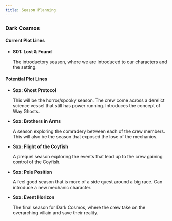 ```yaml
---
title: Season Planning
---
```


### Dark Cosmos

#### Current Plot Lines

- __S01: Lost & Found__

  The introductory season, where we are introduced to our characters and the setting.

#### Potential Plot Lines

- __Sxx: Ghost Protocol__

  This will be the horror/spooky season. The crew come across a derelict science vessel that still has power running.
  Introduces the concept of Way Ghosts.

- __Sxx: Brothers in Arms__

  A season exploring the comradery between each of the crew members. This will also be the season that exposed the lose of the mechanics.

- __Sxx: Flight of the Coyfish__

  A prequel season exploring the events that lead up to the crew gaining control of the Coyfish.

- __Sxx: Pole Position__

  A feel good season that is more of a side quest around a big race. Can introduce a new mechanic character.

- __Sxx: Event Horizon__

  The final season for Dark Cosmos, where the crew take on the overarching villain and save their reality.